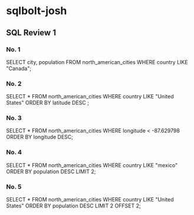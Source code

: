 # sqlbolt-josh

## SQL Review 1 


### No. 1
SELECT city, population FROM north_american_cities
WHERE country LIKE "Canada";

### No. 2
SELECT * FROM north_american_cities
WHERE country LIKE "United States"
ORDER BY latitude DESC ;

### No. 3
SELECT * FROM north_american_cities
WHERE longitude < -87.629798
ORDER BY longitude DESC;

### No. 4
SELECT * FROM north_american_cities
WHERE country LIKE "mexico"
ORDER BY population DESC
LIMIT 2;

### No. 5
SELECT * FROM north_american_cities
WHERE country LIKE "United States"
ORDER BY population DESC
LIMIT 2 OFFSET 2;
